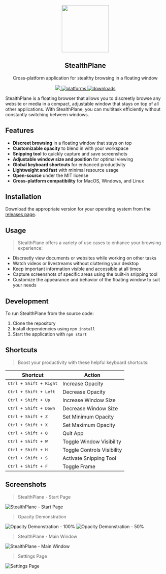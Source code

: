 <p align="center">
  <img src="https://i.imgur.com/7t2WxfC.png" height="148">
  <h2 align="center">StealthPlane</h2>
  <p align="center">Cross-platform application for stealthy browsing in a floating window<p>
  <p align="center">
    <a href="https://github.com/mahdi991613487/StealthPlane/blob/main/LICENSE.txt">
      <img src="https://img.shields.io/badge/License-MIT-yellow.svg" />
    </a>
    <a href="https://github.com/mahdi991613487/StealthPlane/releases">
    	<img src="https://img.shields.io/badge/platform-macOS%20%7C%20Windows%20%7C%20Linux-blue.svg" alt="platforms" />
    </a>
    <a href="https://github.com/mahdi991613487/StealthPlane/releases">
	    <img src="https://img.shields.io/github/downloads/mahdi991613487/StealthPlane/total.svg" alt="downloads">
    </a>
  </p>
</p>

StealthPlane is a floating browser that allows you to discreetly browse any website or media in a compact, adjustable window that stays on top of all other applications. With StealthPlane, you can multitask efficiently without constantly switching between windows.

## Features
* **Discreet browsing** in a floating window that stays on top
* **Customizable opacity** to blend in with your workspace
* **Snipping tool** to quickly capture and save screenshots
* **Adjustable window size and position** for optimal viewing
* **Global keyboard shortcuts** for enhanced productivity
* **Lightweight and fast** with minimal resource usage
* **Open-source** under the MIT license
* **Cross-platform compatibility** for MacOS, Windows, and Linux

## Installation

Download the appropriate version for your operating system from the [releases page](https://github.com/mahdi991613487/StealthPlane/releases).

## Usage

> StealthPlane offers a variety of use cases to enhance your browsing experience:

* Discreetly view documents or websites while working on other tasks
* Watch videos or livestreams without cluttering your desktop
* Keep important information visible and accessible at all times
* Capture screenshots of specific areas using the built-in snipping tool
* Customize the appearance and behavior of the floating window to suit your needs

## Development

To run StealthPlane from the source code:

1. Clone the repository
2. Install dependencies using `npm install`
3. Start the application with `npm start`

## Shortcuts

> Boost your productivity with these helpful keyboard shortcuts:

| **Shortcut**                    | **Action**                 |
|---------------------------------|----------------------------|
| <kbd>Ctrl + Shift + Right</kbd> | Increase Opacity           |
| <kbd>Ctrl + Shift + Left</kbd>  | Decrease Opacity           |
| <kbd>Ctrl + Shift + Up</kbd>    | Increase Window Size       |
| <kbd>Ctrl + Shift + Down</kbd>  | Decrease Window Size       |
| <kbd>Ctrl + Shift + Z</kbd>     | Set Minimum Opacity        |
| <kbd>Ctrl + Shift + X</kbd>     | Set Maximum Opacity        |
| <kbd>Ctrl + Shift + Q</kbd>     | Quit App                   |
| <kbd>Ctrl + Shift + W</kbd>     | Toggle Window Visibility   |
| <kbd>Ctrl + Shift + H</kbd>     | Toggle Controls Visibility |
| <kbd>Ctrl + Shift + S</kbd>     | Activate Snipping Tool     |
| <kbd>Ctrl + Shift + F</kbd>     | Toggle Frame               |

## Screenshots

> StealthPlane - Start Page

![StealthPlane - Start Page](https://i.imgur.com/qL6pYf4.png)

> Opacity Demonstration

![Opacity Demonstration - 100%](https://i.imgur.com/OJg05UZ.png)
![Opacity Demonstration - 50%](https://i.imgur.com/9tu3Ph9.png)

> StealthPlane - Main Window

![StealthPlane - Main Window](https://i.imgur.com/P0Mu2BF.png)

> Settings Page

![Settings Page](https://i.imgur.com/2R6Gukc.png)
